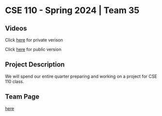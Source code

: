 # CSE 110 - Spring 2024 | Team 35

## Videos
Click [here](https://youtu.be/5KqCDOesc-8) for private verison

Click [here](https://www.youtube.com/watch?v=lhWuaPoLZBY) for public version

## Project Description
We will spend our entire quarter preparing and working on a project for CSE 110 class.

## Team Page
[here](admin/team.md)
